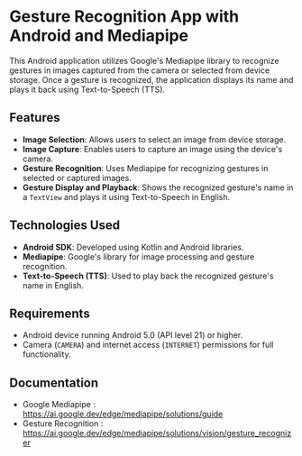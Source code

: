 # Gesture Recognition App with Android and Mediapipe

This Android application utilizes Google's Mediapipe library to recognize gestures in images captured from the camera or selected from device storage. Once a gesture is recognized, the application displays its name and plays it back using Text-to-Speech (TTS).

## Features

- **Image Selection**: Allows users to select an image from device storage.
- **Image Capture**: Enables users to capture an image using the device's camera.
- **Gesture Recognition**: Uses Mediapipe for recognizing gestures in selected or captured images.
- **Gesture Display and Playback**: Shows the recognized gesture's name in a `TextView` and plays it using Text-to-Speech in English.

## Technologies Used

- **Android SDK**: Developed using Kotlin and Android libraries.
- **Mediapipe**: Google's library for image processing and gesture recognition.
- **Text-to-Speech (TTS)**: Used to play back the recognized gesture's name in English.

## Requirements

- Android device running Android 5.0 (API level 21) or higher.
- Camera (`CAMERA`) and internet access (`INTERNET`) permissions for full functionality.


## Documentation
- Google Mediapipe : https://ai.google.dev/edge/mediapipe/solutions/guide
- Gesture Recognition : https://ai.google.dev/edge/mediapipe/solutions/vision/gesture_recognizer
